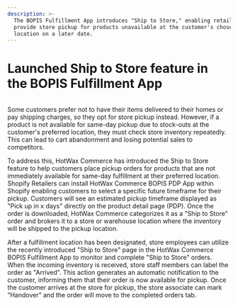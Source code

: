 ```yaml
---
description: >-
  The BOPIS Fulfillment App introduces "Ship to Store," enabling retailers to
  provide store pickup for products unavailable at the customer's chosen
  location on a later date.
---
```


# Launched Ship to Store feature in the BOPIS Fulfillment App

<figure><img src="https://www.hotwax.co/hubfs/Nov-Dec%202023%20PU/Ship%20To%20store.png" alt=""><figcaption></figcaption></figure>

Some customers prefer not to have their items delivered to their homes or pay shipping charges, so they opt for store pickup instead. However, if a product is not available for same-day pickup due to stock-outs at the customer's preferred location, they must check store inventory repeatedly. This can lead to cart abandonment and losing potential sales to competitors.

To address this, HotWax Commerce has introduced the Ship to Store feature to help customers place pickup orders for products that are not immediately available for same-day fulfillment at their preferred location. Shopify Retailers can install HotWax Commerce BOPIS PDP App within Shopify enabling customers to select a specific future timeframe for their pickup. Customers will see an estimated pickup timeframe displayed as "Pick up in x days" directly on the product detail page (PDP). Once the order is downloaded, HotWax Commerce categorizes it as a "Ship to Store" order and brokers it to a store or warehouse location where the inventory will be shipped to the pickup location.

After a fulfillment location has been designated, store employees can utilize the recently introduced "Ship to Store" page in the HotWax Commerce BOPIS Fulfillment App to monitor and complete "Ship to Store" orders. When the incoming inventory is received, store staff members can label the order as "Arrived". This action generates an automatic notification to the customer, informing them that their order is now available for pickup. Once the customer arrives at the store for pickup, the store associate can mark “Handover” and the order will move to the completed orders tab.
